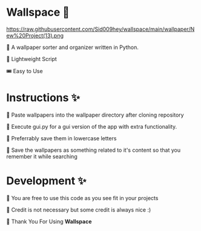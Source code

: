 # Wallspace 💫️

https://raw.githubusercontent.com/Sid009hey/wallspace/main/wallpaper/New%20Project(13).png

🌟️ A wallpaper sorter and organizer written in Python.

🤖️ Lightweight Script

🎟️ Easy to Use
# Instructions ✨

📂️ Paste wallpapers into the wallpaper directory after cloning repository

📂️ Execute gui.py for a gui version of the app with extra functionality.

📂️ Preferrably save them in lowercase letters

📂️ Save the wallpapers as something related to it's content so that you remember it while searching
# Development ✨

📂️ You are free to use this code as you see fit in your projects 

📂️ Credit is not necessary but some credit is always nice :)

📂️ Thank You For Using **Wallspace**
